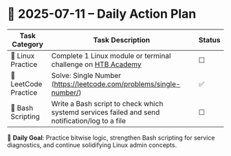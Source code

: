 # 📌 2025-07-11 – Daily Action Plan

| Task Category         | Task Description                                                                                                   | Status |
|----------------------|----------------------------------------------------------------------------------------------------------------------|--------|
| 🐧 Linux Practice      | Complete 1 Linux module or terminal challenge on [HTB Academy](https://academy.hackthebox.com/)                     | ☐      |
| 🧠 LeetCode Practice   | Solve: Single Number (https://leetcode.com/problems/single-number/)                                                | ✅      |
| 📜 Bash Scripting      | Write a Bash script to check which systemd services failed and send notification/log to a file                     | ☐      |

🎯 **Daily Goal**: Practice bitwise logic, strengthen Bash scripting for service diagnostics, and continue solidifying Linux admin concepts.
